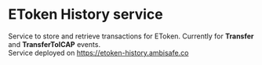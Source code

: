 # EToken History service
Service to store and retrieve transactions for EToken. Currently for **Transfer** and **TransferToICAP** events.
<br>Service deployed on <https://etoken-history.ambisafe.co>